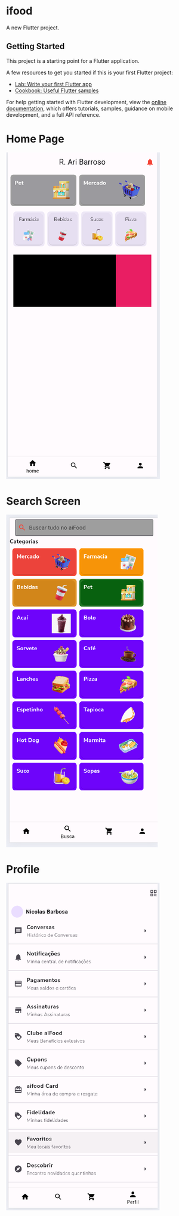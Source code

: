# ifood

A new Flutter project.

## Getting Started

This project is a starting point for a Flutter application.

A few resources to get you started if this is your first Flutter project:

- [Lab: Write your first Flutter app](https://docs.flutter.dev/get-started/codelab)
- [Cookbook: Useful Flutter samples](https://docs.flutter.dev/cookbook)

For help getting started with Flutter development, view the
[online documentation](https://docs.flutter.dev/), which offers tutorials,
samples, guidance on mobile development, and a full API reference.

<h1>Home Page</h1>

![Imagem da área de home](https://github.com/NicolasBarbosaa/fake_ifood-flutter/blob/main/Screenshot_5.png?raw=true)
<h1>Search Screen</h1>

![Imagem da área de pesquisa](https://github.com/NicolasBarbosaa/fake_ifood-flutter/blob/main/Screenshot_2.png?raw=true)
<h1>Profile</h1>

![Imagem da página de perfil](https://github.com/NicolasBarbosaa/fake_ifood-flutter/blob/main/Screenshot_3.png?raw=true)
